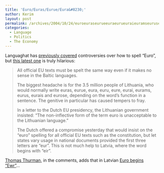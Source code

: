 ```yaml
---
title: 'Euro/Euras/Eurue/Eura&#8230;'
author: Kerim
layout: post
permalink: /archives/2004/10/24/euroeuraseurueeuraeurueuraieuramseuruseuraiseurose/
categories:
  - Language
  - Politics
  - The Economy
---
```

Languaghat has <a href="http://www.languagehat.com/archives/000817.php" onclick="_gaq.push(['_trackEvent', 'outbound-article', 'http://www.languagehat.com/archives/000817.php', 'previously covered']);" >previously covered</a> controversies over how to spell &#8220;Euro&#8221;, but <a href="http://www.languagehat.com/archives/001612.php" onclick="_gaq.push(['_trackEvent', 'outbound-article', 'http://www.languagehat.com/archives/001612.php', 'this latest one']);" >this latest one</a> is truly hilarious:

> All official EU texts must be spelt the same way even if it makes no sense in the Baltic languages.
> 
> The biggest headache is for the 3.5 million people of Lithuania, who would normally write euras, eurue, eura, euru, eure, eurai, eurams, eurus, eurais and eurose, depending on the word&#8217;s function in a sentence. The genitive in particular has caused tempers to fray.
> 
> In a letter to the Dutch EU presidency, the Lithuanian government insisted: &#8220;The non-inflective form of the term euro is unacceptable to the Lithuanian language.&#8221;
> 
> The Dutch offered a compromise yesterday that would insist on the &#8220;euro&#8221; spelling for all official EU texts such as the constitution, but let states vary usage in national documents provided the first three letters are &#8220;eur&#8221;. This is not much help to Latvia, where the word begins with &#8220;eir&#8221;.

<a href="http://marnanel.org/" onclick="_gaq.push(['_trackEvent', 'outbound-article', 'http://marnanel.org/', 'Thomas Thurman']);" >Thomas Thurman</a>, in the comments, adds that in Latvian <a href="http://www.euro.gov.uk/factsheetw_pages.asp?id=7&#38;pg=2&#38;ls=2" onclick="_gaq.push(['_trackEvent', 'outbound-article', 'http://www.euro.gov.uk/factsheetw_pages.asp?id=7&pg=2&ls=2', 'Euro begins &#8220;Ewr&#8221;']);" >Euro begins &#8220;Ewr&#8221;</a>&#8230;

